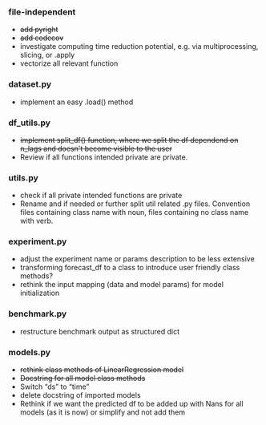 ### file-independent
* <del>add pyright<del>
* <del>add codecov<del>
* investigate computing time reduction potential, e.g. via multiprocessing, slicing, or .apply
* vectorize all relevant function

### dataset.py
* implement an easy .load() method

### df_utils.py
* <del>implement split_df() function, where we split the df dependend on n_lags and doesn't become visible to the user<del>
* Review if all functions intended private are private. 

### utils.py
* check if all private intended functions are private
* Rename and if needed or further split util related .py files. Convention files containing class name with noun, files containing no class name with verb. 

### experiment.py
* adjust the experiment name or params description to be less extensive
* transforming forecast_df to a class to introduce user friendly class methods?
* rethink the input mapping (data and model params) for model initialization

### benchmark.py
* restructure benchmark output as structured dict

### models.py
* <del>rethink class methods of LinearRegression model<del>
* <del>Docstring for all model class methods<del>
* Switch “ds” to “time”
* delete docstring of imported models 
* Rethink if we want the predicted df to be added up with Nans for all models (as it is now) or simplify and not add them
